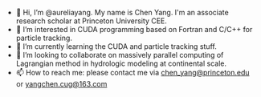 - 👋 Hi, I’m @aureliayang. My name is Chen Yang. I'm an associate research scholar at Princeton University CEE.
- 👀 I’m interested in CUDA programming based on Fortran and C/C++ for particle tracking.
- 🌱 I’m currently learning the CUDA and particle tracking stuff.
- 💞️ I’m looking to collaborate on massively parallel computing of Lagrangian method in hydrologic modeling at continental scale.
- 📫 How to reach me: please contact me via chen_yang@princeton.edu or yangchen.cug@163.com

<!---
aureliayang/aureliayang is a ✨ special ✨ repository because its `README.md` (this file) appears on your GitHub profile.
You can click the Preview link to take a look at your changes.
--->
